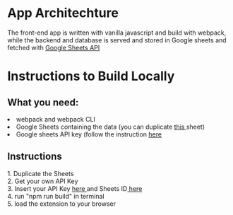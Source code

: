 <h1> App Architechture </h1>
The front-end app is written with vanilla javascript and build with webpack, while the backend and database is served and stored in Google sheets and fetched with <a href = "https://developers.google.com/sheets/api/guides/concepts">Google Sheets API </a> 


<h1> Instructions to Build Locally </h1> 
<h2> What you need: </h2>
<li> webpack and webpack CLI </li>
<li> Google Sheets containing the data (you can duplicate <a href = "https://docs.google.com/spreadsheets/d/1ilv8yYAIcggzTkehjuB_dsRI4LUxjkTPZz4hsBKJvwo/edit#gid=1906589039"> this </a>sheet) </li>
<li> Google sheets API key (follow the instruction <a href = "https://support.google.com/googleapi/answer/6158862?hl=en"> here</a></li>


<h2> Instructions </h2>
1.  Duplicate the Sheets <br>
2. Get your own API Key <br>
3. Insert your API Key <a href = "https://github.com/Edwardsoen/Leetcode-Premium-Unlocker/blob/12b341719c1461f15bd0a07dfd7ae5e0c844de77/src/modules/DataFetcher/GoogleSheetsDataFetcher.js#L4C17-L4C17"> here </a> and Sheets ID<a href = "https://github.com/Edwardsoen/Leetcode-Premium-Unlocker/blob/12b341719c1461f15bd0a07dfd7ae5e0c844de77/src/modules/DataFetcher/GoogleSheetsDataFetcher.js#L5"> here </a>  <br>
4. run "npm run build" in terminal <br>
5. load the extension to your browser <br>


